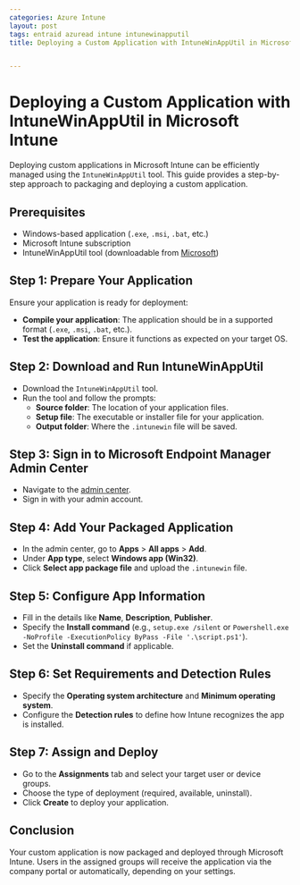 ```yaml
---
categories: Azure Intune
layout: post
tags: entraid azuread intune intunewinapputil
title: Deploying a Custom Application with IntuneWinAppUtil in Microsoft Intune


---
```


# Deploying a Custom Application with IntuneWinAppUtil in Microsoft Intune

Deploying custom applications in Microsoft Intune can be efficiently managed using the `IntuneWinAppUtil` tool. This guide provides a step-by-step approach to packaging and deploying a custom application.

## Prerequisites

- Windows-based application (`.exe`, `.msi`, `.bat`, etc.)
- Microsoft Intune subscription
- IntuneWinAppUtil tool (downloadable from [Microsoft](https://github.com/Microsoft/Microsoft-Win32-Content-Prep-Tool))

## Step 1: Prepare Your Application

Ensure your application is ready for deployment:

- **Compile your application**: The application should be in a supported format (`.exe`, `.msi`, `.bat`, etc.).
- **Test the application**: Ensure it functions as expected on your target OS.

## Step 2: Download and Run IntuneWinAppUtil

- Download the `IntuneWinAppUtil` tool.
- Run the tool and follow the prompts:
  - **Source folder**: The location of your application files.
  - **Setup file**: The executable or installer file for your application.
  - **Output folder**: Where the `.intunewin` file will be saved.

## Step 3: Sign in to Microsoft Endpoint Manager Admin Center

- Navigate to the [admin center](https://endpoint.microsoft.com/).
- Sign in with your admin account.

## Step 4: Add Your Packaged Application

- In the admin center, go to **Apps** > **All apps** > **Add**.
- Under **App type**, select **Windows app (Win32)**.
- Click **Select app package file** and upload the `.intunewin` file.

## Step 5: Configure App Information

- Fill in the details like **Name**, **Description**, **Publisher**.
- Specify the **Install command** (e.g., `setup.exe /silent` or `Powershell.exe -NoProfile -ExecutionPolicy ByPass -File '.\script.ps1'`).
- Set the **Uninstall command** if applicable.

## Step 6: Set Requirements and Detection Rules

- Specify the **Operating system architecture** and **Minimum operating system**.
- Configure the **Detection rules** to define how Intune recognizes the app is installed.

## Step 7: Assign and Deploy

- Go to the **Assignments** tab and select your target user or device groups.
- Choose the type of deployment (required, available, uninstall).
- Click **Create** to deploy your application.

## Conclusion

Your custom application is now packaged and deployed through Microsoft Intune. Users in the assigned groups will receive the application via the company portal or automatically, depending on your settings.